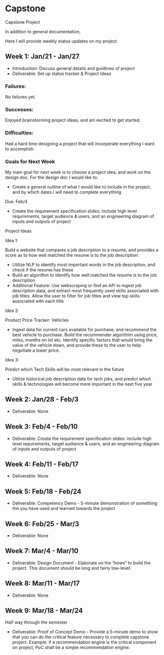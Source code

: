 # Capstone
Capstone Project

In addition to general documentation,

Here I will provide weekly status updates on my project

## Week 1: Jan/21 - Jan/27
- Introduction: Discuss general details and guidlines of project
- Deliverable: Set up status tracker & Project Ideas

### Failures:
 
 No failures yet.

### Successes:

Enjoyed brainstorming project ideas, and am excited to get started.

### Difficulties: 

Had a hard time designing a project that will incorperate everything I want to accomplish.

### Goals for Next Week

My main goal for next week is to choose a project idea, and work on the design doc. For the design doc I would like to:
- Create a general outline of what I would like to include in the project, and by which dates I will need to complete everything

Due: Feb/4
- Create the requirement specification slides: include high level requirements, target audience & users, and an engineering diagram of inputs and outputs of project 


Project Ideas

Idea 1: 

Build a website that compares a job description to a resume, and provides a score as to how well matched the resume is to the job description:
- Utilize NLP to identify most important words in the job description, and check if the resume has these
- Build an algorithm to identify how well matched the resume is to the job description
- Additional Feature: Use webscraping or find an API to ingest job description data, and extract most frequently used skills associated with job titles. Allow the user to filter for job titles and view top skills associated with each title

Idea 2:

Product Price Tracker: Vehicles
- Ingest data for current cars available for purchase, and recommend the best vehicle to purchase. Build the recommender algorithim using price, miles, months on lot etc. Identify specific factors that would bring the value of the vehicle down, and provide these to the user to help negotiate a lower price. 

Idea 3: 

Predict which Tech Skills will be most relevant in the future
- Utilize historical job description data for tech jobs, and predict which skills & technologies will become more important in the next five year

## Week 2: Jan/28 - Feb/3
- Deliverable: None 

## Week 3: Feb/4 - Feb/10
- Deliverable: Create the requirement specification slides: include high level requirements, target audience & users, and an engineering diagram of inputs and outputs of project 

## Week 4: Feb/11 - Feb/17
- Deliverable: None 

## Week 5: Feb/18 - Feb/24
- Deliverable: Competency Demo - 5-minute demonstration of something the you have used and learned towards the project 

## Week 6: Feb/25 - Mar/3
- Deliverable: None 

## Week 7: Mar/4 - Mar/10
- Deliverable: Design Document - Elaborate on the “hows” to build the project.  This document should be long and fairly low-level.

## Week 8: Mar/11 - Mar/17
- Deliverable: None 

## Week 9: Mar/18 - Mar/24
Half way through the semester
- Deliverable: Proof of Concept Demo - Provide a 5-minute demo to show that you can do the critical feature necessary to complete capstone project. Example: if a recommendation engine is the critical component on project, PoC shall be a simple recommendation engine.